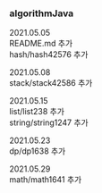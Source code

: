 ### algorithmJava  

2021.05.05  
README.md 추가  
hash/hash42576 추가  

2021.05.08  
stack/stack42586 추가  

2021.05.15  
list/list238 추가  
string/string1247 추가  

2021.05.23  
dp/dp1638 추가  

2021.05.29  
math/math1641 추가  